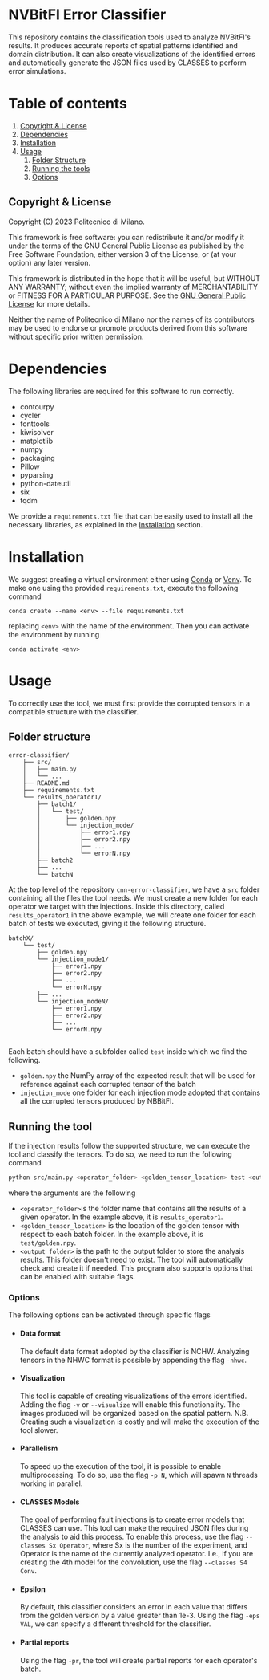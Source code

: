 # NVBitFI Error Classifier
This repository contains the classification tools used to analyze NVBitFI's results. It produces accurate reports of spatial patterns identified and domain distribution. It can also create visualizations of the identified errors and automatically generate the JSON files used by CLASSES to perform error simulations.

# Table of contents

1. [Copyright & License](#copyright--license)
2. [Dependencies](#dependencies)
3. [Installation](#installation)
4. [Usage](#usage)
    1. [Folder Structure](#folder-structure)
    2. [Running the tools](#running-the-tool)
    3. [Options](#options)

## Copyright & License

Copyright (C) 2023 Politecnico di Milano.

This framework is free software: you can redistribute it and/or modify it under the terms of the GNU General Public License as published by the Free Software Foundation, either version 3 of the License, or (at your option) any later version.

This framework is distributed in the hope that it will be useful, but WITHOUT ANY WARRANTY; without even the implied warranty of MERCHANTABILITY or FITNESS FOR A PARTICULAR PURPOSE. See the [GNU General Public License](https://www.gnu.org/licenses/) for more details.

Neither the name of Politecnico di Milano nor the names of its contributors may be used to endorse or promote products derived from this software without specific prior written permission.

# Dependencies 
The following libraries are required for this software to run correctly. 

* contourpy
* cycler
* fonttools
* kiwisolver
* matplotlib
* numpy
* packaging
* Pillow
* pyparsing
* python-dateutil
* six
* tqdm

We provide a `requirements.txt` file that can be easily used to install all the necessary libraries, as explained in the [Installation](#installation) section.

# Installation 
We suggest creating a virtual environment either using [Conda](https://docs.conda.io/en/latest/) or [Venv](https://docs.python.org/3/library/venv.html).
To make one using the provided `requirements.txt`, execute the following command
```
conda create --name <env> --file requirements.txt
```
replacing `<env>` with the name of the environment. Then you can activate the environment by running 
```
conda activate <env>
```

# Usage
To correctly use the tool, we must first provide the corrupted tensors in a compatible structure with the classifier.

## Folder structure
```
error-classifier/
    ├── src/
    │   ├── main.py
    │   └── ...
    ├── README.md
    ├── requirements.txt
    └── results_operator1/
        ├── batch1/
        │   └── test/
        │       ├── golden.npy
        │       └── injection_mode/
        │           ├── error1.npy
        │           ├── error2.npy
        │           ├── ...
        │           └── errorN.npy
        ├── batch2
        ├── ...
        └── batchN
```
At the top level of the repository `cnn-error-classifier`, we have a `src` folder containing all the files the tool needs.
We must create a new folder for each operator we target with the injections. Inside this directory, called `results_operator1` in the above example, we will create one folder for each batch of tests we executed, giving it the following structure.
```
batchX/
    └── test/
        ├── golden.npy
        └── injection_mode1/
            ├── error1.npy
            ├── error2.npy
            ├── ...
            └── errorN.npy
        ├── ...
        └── injection_modeN/
            ├── error1.npy
            ├── error2.npy
            ├── ...
            └── errorN.npy
        
```
Each batch should have a subfolder called `test` inside which we find the following.
* `golden.npy` the NumPy array of the expected result that will be used for reference against each corrupted tensor of the batch
* `injection_mode` one folder for each injection mode adopted that contains all the corrupted tensors produced by NBBitFI.

## Running the tool
If the injection results follow the supported structure, we can execute the tool and classify the tensors. To do so, we need to run the following command

```bash
python src/main.py <operator_folder> <golden_tensor_location> test <output_folder> <options>
```

where the arguments are the following
* `<operator_folder>`is the folder name that contains all the results of a given operator. In the example above, it is `results_operator1`.
* `<golden_tensor_location>` is the location of the golden tensor with respect to each batch folder. In the example above, it is `test/golden.npy`. 
* `<output_folder>` is the path to the output folder to store the analysis results. This folder doesn't need to exist. The tool will automatically check and create it if needed.
This program also supports options that can be enabled with suitable flags.

### Options
The following options can be activated through specific flags
* #### **Data format**
    The default data format adopted by the classifier is  NCHW. Analyzing tensors in the NHWC format is possible by appending the flag `-nhwc`. 
* #### **Visualization**
    This tool is capable of creating visualizations of the errors identified. Adding the flag `-v` or `--visualize` will enable this functionality. The images produced will be organized based on the spatial pattern. 
    N.B. Creating such a visualization is costly and will make the execution of the tool slower.
* #### **Parallelism**
    To speed up the execution of the tool, it is possible to enable multiprocessing. To do so, use the flag `-p N`, which will spawn `N` threads working in parallel. 
* #### **CLASSES Models**
    The goal of performing fault injections is to create error models that CLASSES can use. This tool can make the required JSON files during the analysis to aid this process. To enable this process, use the flag `--classes Sx Operator`, where Sx is the number of the experiment, and Operator is the name of the currently analyzed operator. I.e., if you are creating the 4th model for the convolution, use the flag `--classes S4 Conv`.
* #### **Epsilon**
    By default, this classifier considers an error in each value that differs from the golden version by a value greater than 1e-3. Using the flag `-eps VAL`, we can specify a different threshold for the classifier. 
* #### **Partial reports**
    Using the flag `-pr`, the tool will create partial reports for each operator's batch. 